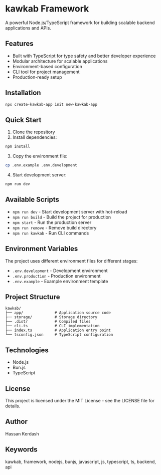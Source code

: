 # kawkab Framework

A powerful Node.js/TypeScript framework for building scalable backend applications and APIs.

## Features

- Built with TypeScript for type safety and better developer experience
- Modular architecture for scalable applications
- Environment-based configuration
- CLI tool for project management
- Production-ready setup

## Installation

```bash
npx create-kawkab-app init new-kawkab-app
```

## Quick Start

1. Clone the repository
2. Install dependencies:
```bash
npm install
```
3. Copy the environment file:
```bash
cp .env.example .env.development
```
4. Start development server:
```bash
npm run dev
```

## Available Scripts

- `npm run dev` - Start development server with hot-reload
- `npm run build` - Build the project for production
- `npm start` - Run the production server
- `npm run remove` - Remove build directory
- `npm run kawkab` - Run CLI commands

## Environment Variables

The project uses different environment files for different stages:
- `.env.development` - Development environment
- `.env.production` - Production environment
- `.env.example` - Example environment template

## Project Structure

```
kawkab/
├── app/              # Application source code
├── storage/          # Storage directory
├── .dist/            # Compiled files
├── cli.ts            # CLI implementation
├── index.ts          # Application entry point
└── tsconfig.json     # TypeScript configuration
```

## Technologies

- Node.js
- Bun.js
- TypeScript

## License

This project is licensed under the MIT License - see the LICENSE file for details.

## Author

Hassan Kerdash

## Keywords

kawkab, framework, nodejs, bunjs, javascript, js, typescript, ts, backend, api
